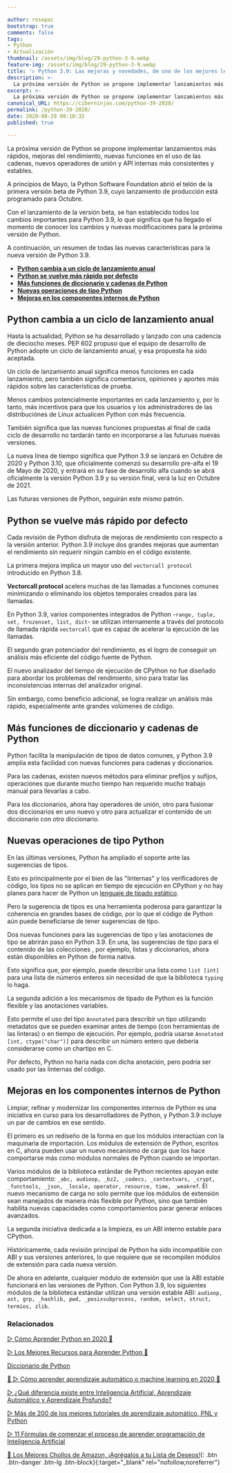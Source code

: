```yaml
---

author: rosepac
bootstrap: true
comments: false
tags:
- Python
- Actualización
thumbnail: /assets/img/blog/29-python-3-9.webp
feature-img: /assets/img/blog/29-python-3-9.webp
title: '▷ Python 3.9: Las mejoras y novedades, de uno de los mejores lenguaje de programación para el futuro'
description: >-
  La próxima versión de Python se propone implementar lanzamientos más rápidos, mejoras del rendimiento, nuevas funciones en el uso de las cadenas, nuevos operadores de unión y API internas más consistentes y estables.
excerpt: >-
  La próxima versión de Python se propone implementar lanzamientos más rápidos, mejoras del rendimiento, nuevas funciones en el uso de las cadenas, nuevos operadores de unión y API internas más consistentes y estables.
canonical_URL: https://ciberninjas.com/python-39-2020/
permalink: /python-39-2020/
date: 2020-08-29 08:10:32
published: true

---
```


La próxima versión de Python se propone implementar lanzamientos más rápidos, mejoras del rendimiento, nuevas funciones en el uso de las cadenas, nuevos operadores de unión y API internas más consistentes y estables.

A principios de Mayo, la Python Software Foundation abrió el telón de la primera versión beta de Python 3.9, cuyo lanzamiento de producción está programado para Octubre.

Con el lanzamiento de la versión beta, se han establecido todos los cambios importantes para Python 3.9, lo que significa que ha llegado el momento de conocer los cambios y nuevas modificaciones para la próxima versión de Python.

A continuación, un resumen de todas las nuevas características para la nueva versión de Python 3.9.

- [**Python cambia a un ciclo de lanzamiento anual**](#python-cambia-a-un-ciclo-de-lanzamiento-anual)
- [**Python se vuelve más rápido por defecto**](#python-se-vuelve-más-rápido-por-defecto)
- [**Más funciones de diccionario y cadenas de Python**](#más-funciones-de-diccionario-y-cadenas-de-python)
- [**Nuevas operaciones de tipo Python**](#nuevas-operaciones-de-tipo-python)
- [**Mejoras en los componentes internos de Python**](#mejoras-en-los-componentes-internos-de-python)

## **Python cambia a un ciclo de lanzamiento anual**

Hasta la actualidad, Python se ha desarrollado y lanzado con una cadencia de dieciocho meses. PEP 602 propuso que el equipo de desarrollo de Python adopte un ciclo de lanzamiento anual, y esa propuesta ha sido aceptada.

Un ciclo de lanzamiento anual significa menos funciones en cada lanzamiento, pero también significa comentarios, opiniones y aportes más rápidos sobre las características de prueba.

Menos cambios potencialmente importantes en cada lanzamiento y, por lo tanto, más incentivos para que los usuarios y los administradores de las distribuciónes de Linux actualicen Python con más frecuencia.

También significa que las nuevas funciones propuestas al final de cada ciclo de desarrollo no tardarán tanto en incorporarse a las futuruas nuevas versiones.

La nueva línea de tiempo significa que Python 3.9 se lanzará en Octubre de 2020 y Python 3.10, que oficialmente comenzó su desarrollo pre-alfa el 19 de Mayo de 2020, y entrará en su fase de desarrollo alfa cuando se abrá oficialmente la versión Python 3.9 y su versión final, verá la luz en Octubre de 2021.

Las futuras versiones de Python, seguirán este mismo patrón.

## **Python se vuelve más rápido por defecto**

Cada revisión de Python disfruta de mejoras de rendimiento con respecto a la versión anterior. Python 3.9 incluye dos grandes mejoras que aumentan el rendimiento sin requerir ningún cambio en el código existente.

La primera mejora implica un mayor uso del `vectorcall protocol` introducido en Python 3.8.

**Vectorcall protocol** acelera muchas de las llamadas a funciones comunes minimizando o eliminando los objetos temporales creados para las llamadas.

En Python 3.9, varios componentes integrados de Python -`range, tuple, set, frozenset, list, dict`- se utilizan internamente a través del protocolo de llamada rápida `vectorcall` que es capaz de acelerar la ejecución de las llamadas.

El segundo gran potenciador del rendimiento, es el logro de conseguir un análisis más eficiente del código fuente de Python.

El nuevo analizador del tiempo de ejecución de CPython no fue diseñado para abordar los problemas del rendimiento, sino para tratar las inconsistencias internas del analizador original.

Sin embargo, como beneficio adicional, se logra realizar un análisis más rápido, especialmente ante grandes volúmenes de código.

## **Más funciones de diccionario y cadenas de Python**

Python facilita la manipulación de tipos de datos comunes, y Python 3.9 amplía esta facilidad con nuevas funciones para cadenas y diccionarios.

Para las cadenas, existen nuevos métodos para eliminar prefijos y sufijos, operaciones que durante mucho tiempo han requerido mucho trabajo manual para llevarlas a cabo.

Para los diccionarios, ahora hay operadores de unión, otro para fusionar dos diccionarios en uno nuevo y otro para actualizar el contenido de un diccionario con otro diccionario.

## **Nuevas operaciones de tipo Python**

En las últimas versiones, Python ha ampliado el soporte ante las sugerencias de tipos.

Esto es principalmente por el bien de las "linternas" y los verificadores de código, los tipos no se aplican en tiempo de ejecución en CPython y no hay planes para hacer de Python un [lenguaje de tipado estático](https://ciberninjas.com/lenguaje-tipado/).

Pero la sugerencia de tipos es una herramienta poderosa para garantizar la coherencia en grandes bases de código, por lo que el código de Python aún puede beneficiarse de tener sugerencias de tipo.

Dos nuevas funciones para las sugerencias de tipo y las anotaciones de tipo se abrirán paso en Python 3.9. En una, las sugerencias de tipo para el contenido de las colecciones , por ejemplo, listas y diccionarios, ahora están disponibles en Python de forma nativa.

Esto significa que, por ejemplo, puede describir una lista como `list [int]` para una lista de números enteros sin necesidad de que la biblioteca `typing` lo haga.

La segunda adición a los mecanismos de tipado de Python es la función flexible y las anotaciones variables.

Esto permite el uso del tipo `Annotated` para describir un tipo utilizando metadatos que se pueden examinar antes de tiempo (con herramientas de las linteras) o en tiempo de ejecución. Por ejemplo, podría usarse `Annotated [int, ctype("char")]` para describir un número entero que debería considerarse como un chartipo en C.

Por defecto, Python no haría nada con dicha anotación, pero podría ser usado por las linternas del código.

## **Mejoras en los componentes internos de Python**

Limpiar, refinar y modernizar los componentes internos de Python es una iniciativa en curso para los desarrolladores de Python, y Python 3.9 incluye un par de cambios en ese sentido.

El primero es un rediseño de la forma en que los módulos interactúan con la maquinaria de importación. Los módulos de extensión de Python, escritos en C, ahora pueden usar un nuevo mecanismo de carga que los hace comportarse más como módulos normales de Python cuando se importan.

Varios módulos de la biblioteca estándar de Python recientes apoyan este comportamiento: `_abc, audioop, _bz2, _codecs, _contextvars, _crypt, _functools, _json, _locale, operator, resource, time, _weakref`. El nuevo mecanismo de carga no solo permite que los módulos de extensión sean manejados de manera más flexible por Python, sino que también habilita nuevas capacidades como comportamientos parar generar enlaces avanzados.

La segunda iniciativa dedicada a la limpieza, es un ABI interno estable para CPython.

Históricamente, cada revisión principal de Python ha sido incompatible con ABI y sus versiones anteriores, lo que requiere que se recompilen módulos de extensión para cada nueva versión.

De ahora en adelante, cualquier módulo de extensión que use la ABI estable funcionará en las versiones de Python. Con Python 3.9, los siguientes módulos de la biblioteca estándar utilizan una versión estable ABI: `audioop, ast, grp, _hashlib, pwd, _posixsubprocess, random, select, struct, termios, zlib`.
<!-- https://www.infoworld.com/article/3543885/python-39-whats-new-and-better.html -->

### **Relacionados** <!-- omit in toc -->

[▷ Cómo Aprender Python en 2020 🐍](https://ciberninjas.com/python/)

[▷ Los Mejores Recursos para Aprender Python 🐍](https://ciberninjas.com/python-recursos/)

[Diccionario de Python](https://ciberninjas.com/glosario/completo-tecnologias-python/)

[🥇 ▷ Cómo aprender aprendizaje automático o machine learning en 2020 🤖](https://ciberninjas.com/que-aprender-sobre-machine-learning-2020/)

[▷ ¿Qué diferencia existe entre Inteligencia Artificial, Aprendizaje Automático y Aprendizaje Profundo?](https://ciberninjas.com/diferencias-entre-ai-ml-dl/)

[▷ Más de 200 de los mejores tutoriales de aprendizaje automático, PNL y Python](https://ciberninjas.com/aprendizaje-automatico-cursos-ingles/)

[▷ 11 Fórmulas de comenzar el proceso de aprender programación de Inteligencia Artificial](https://ciberninjas.com/11-aprendizajes-principiantes-inteligencia-artificial/)

[🛒 Los Mejores Chollos de Amazon, ¡Agrégalos a tu Lista de Deseos!](/amazon/ "Los Mejores Chollos de Amazon, Ofertas Flash, Black Monday y Amazon Prime Day"){: .btn .btn-danger .btn-lg .btn-block}{:target="_blank" rel="nofollow,noreferrer"}